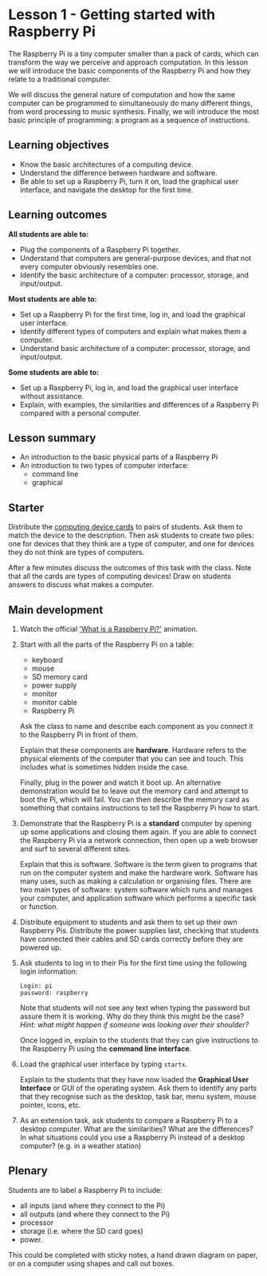 # Lesson 1 - Getting started with Raspberry Pi

The Raspberry Pi is a tiny computer smaller than a pack of cards, which can transform the way we perceive and approach computation. In this lesson we will introduce the basic components of the Raspberry Pi and how they relate to a traditional computer.

We will discuss the general nature of computation and how the same computer can be programmed to simultaneously do many different things, from word processing to music synthesis. Finally, we will introduce the most basic principle of programming: a program as a sequence of instructions.

## Learning objectives

- Know the basic architectures of a computing device.
- Understand the difference between hardware and software.
- Be able to set up a Raspberry Pi, turn it on, load the graphical user interface, and navigate the desktop for the first time.

## Learning outcomes

**All students are able to:**

- Plug the components of a Raspberry Pi together.
- Understand that computers are general-purpose devices, and that not every computer obviously resembles one.
- Identify the basic architecture of a computer: processor, storage, and input/output.

**Most students are able to:**

- Set up a Raspberry Pi for the first time, log in, and load the graphical user interface.
- Identify different types of computers and explain what makes them a computer.
- Understand basic architecture of a computer: processor, storage, and input/output.

**Some students are able to:**

- Set up a Raspberry Pi, log in, and load the graphical user interface without assistance.
- Explain, with examples, the similarities and differences of a Raspberry Pi compared with a personal computer.

## Lesson summary

- An introduction to the basic physical parts of a Raspberry Pi
- An introduction to two types of computer interface:
	- command line
	- graphical

## Starter

Distribute the [computing device cards](../Computing-Device-Card-Sort.zip) to pairs of students. Ask them to match the device to the description. Then ask students to create two piles: one for devices that they think are a type of computer, and one for devices they do not think are types of computers.

After a few minutes discuss the outcomes of this task with the class. Note that all the cards are types of computing devices! Draw on students answers to discuss what makes a computer.

## Main development

1. Watch the official ['What is a Raspberry Pi?'](http://www.youtube.com/watch?v=e0wkVVVLvR8) animation.

1. Start with all the parts of the Raspberry Pi on a table:

	- keyboard
	- mouse
	- SD memory card
	- power supply
	- monitor
	- monitor cable
	- Raspberry Pi

	Ask the class to name and describe each component as you connect it to the Raspberry Pi in front of them.

	Explain that these components are **hardware**. Hardware refers to the physical elements of the computer that you can see and touch. This includes what is sometimes hidden inside the case.

	Finally, plug in the power and watch it boot up. An alternative demonstration would be to leave out the memory card and attempt to boot the Pi, which will fail. You can then describe the memory card as something that contains instructions to tell the Raspberry Pi how to start.

1. Demonstrate that the Raspberry Pi is a **standard** computer by opening up some applications and closing them again. If you are able to connect the Raspberry Pi via a network connection, then open up a web browser and surf to several different sites.

	Explain that this is software. Software is the term given to programs that run on the computer system and make the hardware work. Software has many uses, such as making a calculation or organising files. There are two main types of software: system software which runs and manages your computer, and application software which performs a specific task or function.

1. Distribute equipment to students and ask them to set up their own Raspberry Pis. Distribute the power supplies last, checking that students have connected their cables and SD cards correctly before they are powered up.

1. Ask students to log in to their Pis for the first time using the following login information:

	```
	Login: pi
	password: raspberry
	```

	Note that students will not see any text when typing the password but assure them it is working. Why do they think this might be the case? *Hint: what might happen if someone was looking over their shoulder?*

	Once logged in, explain to the students that they can give instructions to the Raspberry Pi using the **command line interface**.

1. Load the graphical user interface by typing `startx`.

	Explain to the students that they have now loaded the **Graphical User Interface** or GUI of the operating system. Ask them to identify any parts that they recognise such as the desktop, task bar, menu system, mouse pointer, icons, etc.

1. As an extension task, ask students to compare a Raspberry Pi to a desktop computer. What are the similarities? What are the differences? In what situations could you use a Raspberry Pi instead of a desktop computer? (e.g. in a weather station)

## Plenary

Students are to label a Raspberry Pi to include:

- all inputs (and where they connect to the Pi)
- all outputs (and where they connect to the Pi)
- processor
- storage (i.e. where the SD card goes)
- power.

This could be completed with sticky notes, a hand drawn diagram on paper, or on a computer using shapes and call out boxes.
